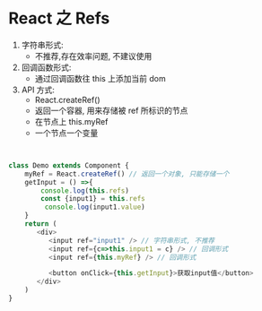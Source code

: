 # React 之 Refs

1. 字符串形式:
    - 不推荐,存在效率问题, 不建议使用
2. 回调函数形式:
    - 通过回调函数往 this 上添加当前 dom
3. API 方式:
    - React.createRef()
    - 返回一个容器, 用来存储被 ref 所标识的节点
    - 在节点上 this.myRef
    - 一个节点一个变量

```js


class Demo extends Component {
    myRef = React.createRef() // 返回一个对象, 只能存储一个
    getInput = () =>{
        console.log(this.refs)
        const {input1} = this.refs
         console.log(input1.value)
    }
    return (
       <div>
          <input ref="input1" /> // 字符串形式, 不推荐
          <input ref={c=>this.input1 = c} /> // 回调形式
          <input ref={this.myRef} /> // 回调形式

          <button onClick={this.getInput}>获取input值</button>
       </div>
    )
}
```
